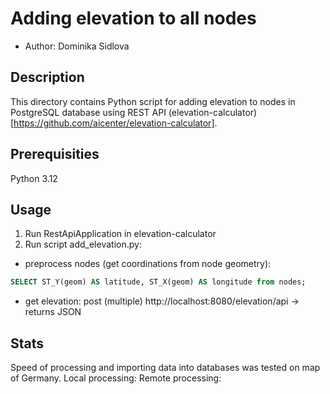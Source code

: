 # Adding elevation to all nodes

* Author: Dominika Sidlova

## Description
This directory contains Python script for adding elevation to nodes in PostgreSQL database using REST API (elevation-calculator)[https://github.com/aicenter/elevation-calculator].

## Prerequisities
Python 3.12

## Usage

1. Run RestApiApplication in elevation-calculator
2. Run script add_elevation.py:
  - preprocess nodes (get coordinations from node geometry):
```sql
SELECT ST_Y(geom) AS latitude, ST_X(geom) AS longitude from nodes;
```
  - get elevation:  post (multiple) http://localhost:8080/elevation/api -> returns JSON

## Stats
Speed of processing and importing data into databases was tested on map of Germany.
Local processing: <insert-time>
Remote processing: <insert-time>


